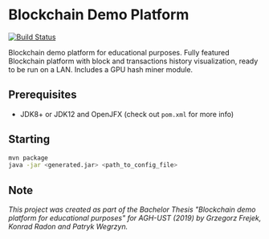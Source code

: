 # Blockchain Demo Platform
[![Build Status](https://travis-ci.org/pwegrzyn/Blockchain-Demo-Platform.svg?branch=master)](https://travis-ci.org/pwegrzyn/Blockchain-Demo-Platform)

Blockchain demo platform for educational purposes. Fully featured Blockchain platform with block and transactions history visualization, ready to be run on a LAN. Includes a GPU hash miner module.

## Prerequisites
* JDK8+ or JDK12 and OpenJFX (check out `pom.xml` for more info)

## Starting
```bash
mvn package
java -jar <generated.jar> <path_to_config_file>
```

## Note
*This project was created as part of the Bachelor Thesis "Blockchain demo platform for educational purposes" for AGH-UST (2019) by
Grzegorz Frejek, Konrad Radon and Patryk Wegrzyn.*
